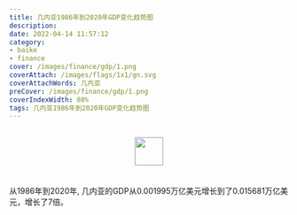 ```yaml
---
title: 几内亚1986年到2020年GDP变化趋势图
description: 
date: 2022-04-14 11:57:12
category:
- baike
- finance
cover: /images/finance/gdp/1.png
coverAttach: /images/flags/1x1/gn.svg
coverAttachWords: 几内亚
preCover: /images/finance/gdp/1.png
coverIndexWidth: 80%
tags: 几内亚1986年到2020年GDP变化趋势图
---
```




<script src="/assets/js/charts/chart.js"></script>

<div style="text-align: center; margin: 30px 0; ">
    <img src="/images/flags/1x1/gn.svg" style="width: 50px; border: 1px solid #cccccc; ">
</div>

<div style="width: 98%; margin: 0 0 35px 0; ">
    <canvas id="myChart"></canvas>
</div>

<div>
<p class="paragraph">从1986年到2020年, 几内亚的GDP从0.001995万亿美元增长到了0.015681万亿美元，增长了7倍。</p>
</div>

<script>

    const dataGdp = {
        labels: [1986, 1987, 1988, 1989, 1990, 1991, 1992, 1993, 1994, 1995, 1996, 1997, 1998, 1999, 2000, 2001, 2002, 2003, 2004, 2005, 2006, 2007, 2008, 2009, 2010, 2011, 2012, 2013, 2014, 2015, 2016, 2017, 2018, 2019, 2020],
        datasets: [{
            label: '(万亿美元)  •  即刻编程  •  cn.hongkezhang.com',
            backgroundColor: 'rgb(0 0 128)',
            borderColor: 'rgb(0 0 128)',
            data: [0.001995, 0.002042, 0.002384, 0.002432, 0.002667, 0.003015, 0.003285, 0.003279, 0.003383, 0.003694, 0.003869, 0.003784, 0.003588, 0.003461, 0.002995, 0.002829, 0.002950, 0.003446, 0.003635, 0.002937, 0.004220, 0.006282, 0.006964, 0.006717, 0.006853, 0.006785, 0.007638, 0.008377, 0.008778, 0.008794, 0.008596, 0.010325, 0.011857, 0.013514, 0.015681],
            barPercentage: 0.3
        }]
    };

    const config = {
        type: 'line',
        data: dataGdp,
        options: {
            series: [
                {
                    barWidth: '20%'
                }
            ]
        }
    };

    const myChart = new Chart(
        document.getElementById('myChart'),
        config
    );
</script>
